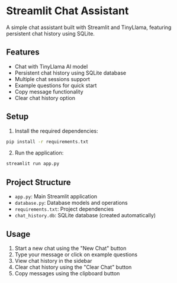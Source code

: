 # Streamlit Chat Assistant

A simple chat assistant built with Streamlit and TinyLlama, featuring persistent chat history using SQLite.

## Features

- Chat with TinyLlama AI model
- Persistent chat history using SQLite database
- Multiple chat sessions support
- Example questions for quick start
- Copy message functionality
- Clear chat history option

## Setup

1. Install the required dependencies:
```bash
pip install -r requirements.txt
```

2. Run the application:
```bash
streamlit run app.py
```

## Project Structure

- `app.py`: Main Streamlit application
- `database.py`: Database models and operations
- `requirements.txt`: Project dependencies
- `chat_history.db`: SQLite database (created automatically)

## Usage

1. Start a new chat using the "New Chat" button
2. Type your message or click on example questions
3. View chat history in the sidebar
4. Clear chat history using the "Clear Chat" button
5. Copy messages using the clipboard button
